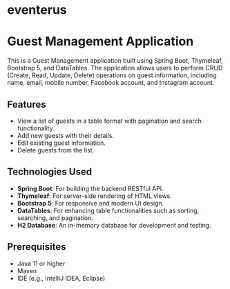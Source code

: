 # eventerus

# Guest Management Application

This is a Guest Management application built using Spring Boot, Thymeleaf, Bootstrap 5, and DataTables. 
The application allows users to perform CRUD (Create, Read, Update, Delete) operations on guest information, including name, email, mobile number, Facebook account, and Instagram account.

## Features

- View a list of guests in a table format with pagination and search functionality.
- Add new guests with their details.
- Edit existing guest information.
- Delete guests from the list.

## Technologies Used

- **Spring Boot**: For building the backend RESTful API.
- **Thymeleaf**: For server-side rendering of HTML views.
- **Bootstrap 5**: For responsive and modern UI design.
- **DataTables**: For enhancing table functionalities such as sorting, searching, and pagination.
- **H2 Database**: An in-memory database for development and testing.

## Prerequisites

- Java 11 or higher
- Maven
- IDE (e.g., IntelliJ IDEA, Eclipse)
